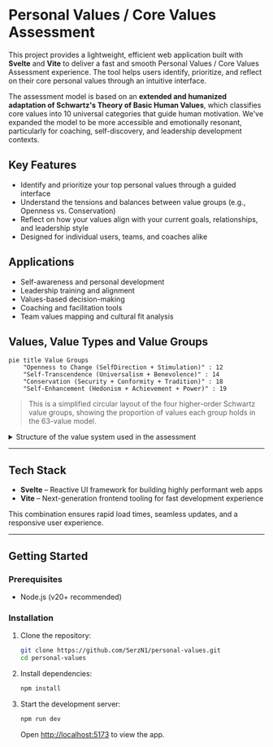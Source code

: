 # Personal Values / Core Values Assessment

This project provides a lightweight, efficient web application built with **Svelte** and **Vite** to deliver a fast and smooth Personal Values / Core Values Assessment experience. The tool helps users identify, prioritize, and reflect on their core personal values through an intuitive interface.

The assessment model is based on an **extended and humanized adaptation of Schwartz's Theory of Basic Human Values**, which classifies core values into 10 universal categories that guide human motivation. We've expanded the model to be more accessible and emotionally resonant, particularly for coaching, self-discovery, and leadership development contexts.

## Key Features

- Identify and prioritize your top personal values through a guided interface
- Understand the tensions and balances between value groups (e.g., Openness vs. Conservation)
- Reflect on how your values align with your current goals, relationships, and leadership style
- Designed for individual users, teams, and coaches alike

## Applications

- Self-awareness and personal development
- Leadership training and alignment
- Values-based decision-making
- Coaching and facilitation tools
- Team values mapping and cultural fit analysis

## Values, Value Types and Value Groups

```mermaid
pie title Value Groups
    "Openness to Change (SelfDirection + Stimulation)" : 12
    "Self-Transcendence (Universalism + Benevolence)" : 14
    "Conservation (Security + Conformity + Tradition)" : 18
    "Self-Enhancement (Hedonism + Achievement + Power)" : 19
```

> This is a simplified circular layout of the four higher-order Schwartz value groups, showing the proportion of values each group holds in the 63-value model.


<details>
<summary>Structure of the value system used in the assessment</summary>

This is an extended Schwartz value system used in the Personal Values Assessment. Values are grouped under 10 value types, which in turn are nested within 4 higher-order motivational groups. The connections suggest psychological tensions and alignments.

```mermaid
graph TB

%% Higher-Order Value Groups
subgraph OpennessToChange
  SelfDirection
  Stimulation
end

subgraph SelfTranscendence
  Universalism
  Benevolence
end

subgraph Conservation
  Security
  Conformity
  Tradition
end

subgraph SelfEnhancement
  Hedonism
  Achievement
  Power
end

%% Connect to show psychological tensions (optional)
SelfDirection -- contrast --> Conformity
Stimulation -- contrast --> Security
Universalism -- contrast --> Power
Benevolence -- contrast --> Achievement

%% Value Types to Values (sampled for brevity)
SelfDirection --> curiosity
SelfDirection --> creativity
SelfDirection --> freedom
SelfDirection --> independence
SelfDirection --> self-expression

Stimulation --> excitement
Stimulation --> adventure
Stimulation --> novelty
Stimulation --> energy
Stimulation --> challenge

Achievement --> achievement
Achievement --> ambition
Achievement --> competence
Achievement --> success
Achievement --> recognition

Power --> influence
Power --> status
Power --> control
Power --> dominance
Power --> wealth

Hedonism --> pleasure
Hedonism --> sensuality
Hedonism --> enjoyment
Hedonism --> gratification
Hedonism --> fun

Security --> safety
Security --> protection
Security --> predictability
Security --> personal_security
Security --> resilience

Conformity --> order
Conformity --> obedience
Conformity --> self_control
Conformity --> responsibility
Conformity --> loyalty

Tradition --> humility
Tradition --> cultural_heritage
Tradition --> respect_for_customs
Tradition --> ritual
Tradition --> respect_for_elders

Benevolence --> kindness
Benevolence --> empathy
Benevolence --> helpfulness
Benevolence --> generosity
Benevolence --> community

Universalism --> justice
Universalism --> equality
Universalism --> sustainability
Universalism --> compassion
Universalism --> openness

%% Extra (uncategorized or bridge values)
SelfDirection --> exploration
Benevolence --> belonging
Authenticity[authenticity] --> SelfDirection
Faith[faith] --> Tradition
Leadership[leadership] --> Achievement
```

</details>

---

## Tech Stack

- **Svelte** – Reactive UI framework for building highly performant web apps
- **Vite** – Next-generation frontend tooling for fast development experience

This combination ensures rapid load times, seamless updates, and a responsive user experience.

---

## Getting Started

### Prerequisites
- Node.js (v20+ recommended)

### Installation

1. Clone the repository:
   ```bash
   git clone https://github.com/SerzN1/personal-values.git
   cd personal-values
   ```

2. Install dependencies:
   ```bash
   npm install
   ```

3. Start the development server:
   ```bash
   npm run dev
   ```

   Open [http://localhost:5173](http://localhost:5173) to view the app.
